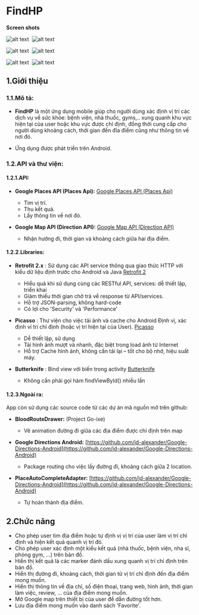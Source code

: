 
# FindHP

**Screen shots**

![alt text](https://i.imgur.com/00AlTcA.png)  ![alt text](https://i.imgur.com/BEF0e6I.png)

![alt text](https://i.imgur.com/E8PO7tQ.png)  ![alt text](https://i.imgur.com/vzKX3bT.png)

![alt text](https://i.imgur.com/lU5NVGJ.png)  ![alt text](https://i.imgur.com/lH4IWH7.png)

## 1.Giới thiệu
### 1.1.Mô tả:

- **FindHP** là một ứng dụng mobile giúp cho người dùng xác định vị trí các dịch vụ về sức khỏe: bệnh viện, nhà thuốc, gyms,.. xung quanh khu vực hiện tại của user hoặc khu vực được chỉ định, đồng thời cung cấp cho người dùng khoảng cách, thời gian đến đỉa điểm cũng như thông tin về nơi đó.

- Ứng dụng được phát triển trên Android.

### 1.2.API và thư viện:
#### 1.2.1.API:

- **Google Places API (Places Api):**
[Google Places API (Places Api)](https://developers.google.com/places/web-service/)
  - Tìm vị trí.
  - Thu kết quả.
  - Lấy thông tin về nơi đó.

- **Google Map API (Direction API):**
[Google Map API (Direction API)](https://developers.google.com/maps/documentation/directions/)
  - Nhận hướng đi, thời gian và khoảng cách giữa hai địa điểm.

#### 1.2.2.Libraries:

- **Retrofit 2.x** : Sử dụng các API service thông qua giao thức HTTP với kiểu dữ liệu định trước cho Android và Java
[Retrofit 2](http://square.github.io/retrofit/)
  - Hiểu quả khi sử dụng cùng các RESTful API, services: dễ thiết lập, triển khai
  - Giảm thiểu thời gian chờ trả về response từ API/services.
  - Hỗ trợ JSON-parsing, không hard-code
  - Có lợi cho &#39;Security&#39; và &#39;Performance&#39;

- **Picasso** : Thư viện cho việc tải ảnh và cache cho Android
Định vị, xác định ví trí chỉ định (hoặc vị trí hiện tại của User).
[Picasso](http://square.github.io/picasso/)
  - Dễ thiết lập, sử dụng
  - Tải hình ảnh mượt và nhanh, đặc biệt trong load ảnh từ Internet
  - Hỗ trợ Cache hình ảnh, không cần tải lại – tốt cho bộ nhớ, hiệu suất máy.

- **Butterknife** : Bind view với biến trong activity
[Butterknife](https://github.com/JakeWharton/butterknife)
  - Không cần phải gọi hàm findViewById() nhiều lần

#### 1.2.3.Ngoài ra:
App còn sử dụng các source code từ các dự án mã nguồn mở trên github:

- **BloodRouteDrawer:** (Project Go-ixe)
  - Vẽ animation đường đi giữa các địa điểm được chỉ định trên map
  
- **Google Directions Android:**
[https://github.com/jd-alexander/Google-Directions-Android](https://github.com/jd-alexander/Google-Directions-Android)
  - Package routing cho việc lấy đường đi, khoảng cách giữa 2 location.
  
- **PlaceAutoCompleteAdapter:**
[https://github.com/jd-alexander/Google-Directions-Android](https://github.com/jd-alexander/Google-Directions-Android)
  - Tự hoàn thành địa điểm.

## 2.Chức năng

- Cho phép user tìm địa điểm hoặc tự định vị vị trí của user làm vị trí chỉ định và hiện kết quả quanh vị trí đó.
- Cho phép user xác định một kiểu kết quả (nhà thuốc, bệnh viện, nha sĩ, phòng gym, …) trên bản đồ.
- Hiển thị kết quả là các marker đánh dấu xung quanh vị trí chỉ định trên bản đồ.
- Hiển thị đường đi, khoảng cách, thời gian từ vị trí chỉ định đến địa điểm mong muốn.
- Hiển thị thông tin về địa chỉ, số điện thoại, trang web, hình ảnh, thời gian làm việc, review, … của địa điểm mong muốn.
- Mở Google map trên thiết bị của user để dẫn đường tốt hơn.
- Lưu địa điểm mong muốn vào danh sách &#39;Favorite&#39;.




